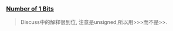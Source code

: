 ### [Number of 1 Bits](https://leetcode.com/problems/number-of-1-bits/description/)
> Discuss中的解释很到位, 注意是unsigned,所以用>>>而不是>>.